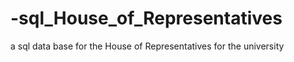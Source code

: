 # -sql_House_of_Representatives
a sql data base for the  House of Representatives for the university 
